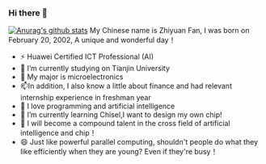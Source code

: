 ### Hi there 👋
[![Anurag's github stats](https://github-readme-stats.vercel.app/api?username=Elvisambition)](https://github.com/anuraghazra/github-readme-stats)
    My Chinese name is Zhiyuan Fan,
    I was born on February 20, 2002,
    A unique and wonderful day！
- ⚡ Huawei Certified ICT Professional (AI)
- 🔭 I’m currently studying on Tianjin University
- 🌱 My major is microelectronics
- 📫In addition, I also know a little about finance and had relevant internship experience in freshman year
- 👯 I love programming and artificial intelligence
- 🤔 I’m currently learning Chisel,I want to design my own chip!
- 💬 I will become a compound talent in the cross field of artificial intelligence and chip！
- 😄 Just like powerful parallel computing, shouldn't people do what they like efficiently when they are young? Even if they're busy！




<!--
**Elvisambition/Elvisambition** is a ✨ _special_ ✨ repository because its `README.md` (this file) appears on your GitHub profile.

Here are some ideas to get you started:

- 🔭 I’m currently working on ...
- 🌱 I’m currently learning ...
- 👯 I’m looking to collaborate on ...
- 🤔 I’m looking for help with ...
- 💬 Ask me about ...
- 📫 How to reach me: ...
- 😄 Pronouns: ...
- ⚡ Fun fact: ...
-->
